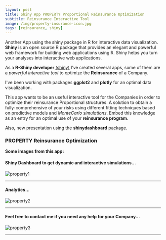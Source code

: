 ```yaml
---
layout: post
title: Shiny App PROPERTY Proportional Reinsurance Optimization
subtitle: Reinsurance Interactive Tool
image: /img/property-insurance-icon.jpg
tags: [reinsurance, shiny]
---
```


Another App using the shiny package in R for interactive data visualization. **Shiny** is an open source R package that provides an elegant and powerful web framework for building web applications using R. Shiny helps you turn your analyses into interactive web applications.

As a **R-Shiny developer** [(shiny)](http://shiny.rstudio.com/tutorial/) I've created several apps, some of them are a *powerful interactive tool* to optimize the **Reinsurance** of a Company.

I've been working with packages **ggplot2** and **plotly** for an optimal data visualization. 

This app wants to be an useful interactive tool for the Companies in order to optimize their reinsurance Proportional structures. A solution to obtain a fully-comprehensive of your risks using different fitting techniques based on predictive models and *MonteCarlo simulations*. Embed this knowledge as an entry for an optimal use of your **reinsurance program**.   

Also, new presentation using the **shinydashboard** package.

### PROPERTY Reinsurance Optimization
**Some images from this app:**

#### Shiny Dashboard to get dynamic and interactive simulations...
![property1](https://i.ibb.co/QbRn0Z8/property-1.png)
* * *
#### Analytics...
![property2](https://i.ibb.co/f2VpyxN/property-2.png)
* * *
#### Feel free to contact me if you need any help for your Company...
![property3](https://i.ibb.co/1T2KG94/property-3.png)
* * *
